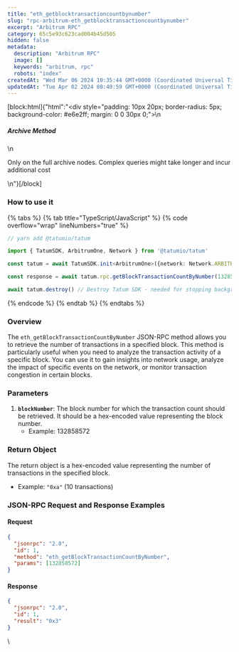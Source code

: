 ```yaml
---
title: "eth_getblocktransactioncountbynumber"
slug: "rpc-arbitrum-eth_getblocktransactioncountbynumber"
excerpt: "Arbitrum RPC"
category: 65c5e93c623cad004b45d505
hidden: false
metadata: 
  description: "Arbitrum RPC"
  image: []
  keywords: "arbitrum, rpc"
  robots: "index"
createdAt: "Wed Mar 06 2024 10:35:44 GMT+0000 (Coordinated Universal Time)"
updatedAt: "Tue Apr 02 2024 08:40:59 GMT+0000 (Coordinated Universal Time)"
---
```

[block:html]{"html":"<div style=\"padding: 10px 20px; border-radius: 5px; background-color: #e6e2ff; margin: 0 0 30px 0;\">\n  <h5>Archive Method</h5>\n  <p>Only on the full archive nodes. Complex queries might take longer and incur additional cost</p>\n</div>"}[/block]

### How to use it

{% tabs %}
{% tab title="TypeScript/JavaScript" %}
{% code overflow="wrap" lineNumbers="true" %}
```typescript
// yarn add @tatumio/tatum

import { TatumSDK, ArbitrumOne, Network } from '@tatumio/tatum'

const tatum = await TatumSDK.init<ArbitrumOne>({network: Network.ARBITRUM_ONE})

const response = await tatum.rpc.getBlockTransactionCountByNumber(132858572)

await tatum.destroy() // Destroy Tatum SDK - needed for stopping background jobs
```
{% endcode %}
{% endtab %}
{% endtabs %}

### Overview

The `eth_getBlockTransactionCountByNumber` JSON-RPC method allows you to retrieve the number of transactions in a specified block. This method is particularly useful when you need to analyze the transaction activity of a specific block. You can use it to gain insights into network usage, analyze the impact of specific events on the network, or monitor transaction congestion in certain blocks.

### Parameters

1. **`blockNumber`**: The block number for which the transaction count should be retrieved. It should be a hex-encoded value representing the block number.
   * Example: 132858572

### Return Object

The return object is a hex-encoded value representing the number of transactions in the specified block.

* Example: `"0xa"` (10 transactions)

### JSON-RPC Request and Response Examples

#### Request

```json
{
  "jsonrpc": "2.0",
  "id": 1,
  "method": "eth_getBlockTransactionCountByNumber",
  "params": [132858572]
}
```

#### Response

```json
{
  "jsonrpc": "2.0",
  "id": 1,
  "result": "0x3"
}
```



\
